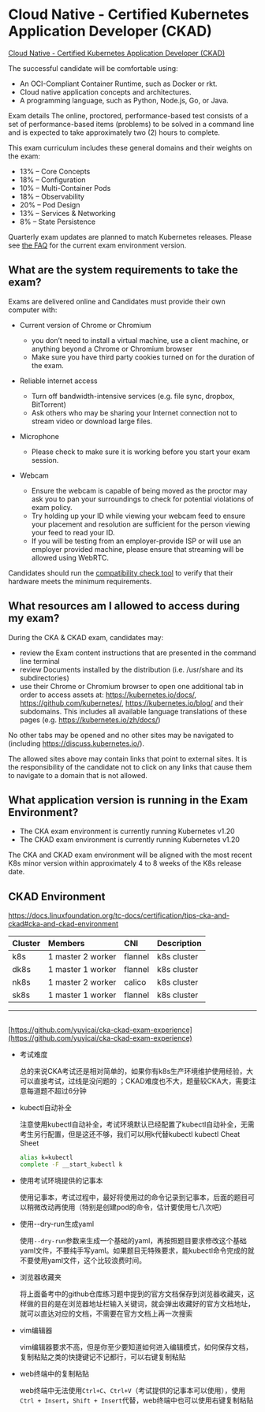 # Cloud Native - Certified Kubernetes Application Developer (CKAD)

[Cloud Native - Certified Kubernetes Application Developer (CKAD)](https://www.cncf.io/certification/ckad/)

The successful candidate will be comfortable using:

- An OCI-Compliant Container Runtime, such as Docker or rkt.
- Cloud native application concepts and architectures.
- A programming language, such as Python, Node.js, Go, or Java.

Exam details
The online, proctored, performance-based test consists of a set of performance-based items (problems) to be solved in a command line and is expected to take approximately two (2) hours to complete.

This exam curriculum includes these general domains and their weights on the exam:

- 13% – Core Concepts
- 18% – Configuration
- 10% – Multi-Container Pods
- 18% – Observability
- 20% – Pod Design
- 13% – Services & Networking
- 8% – State Persistence

Quarterly exam updates are planned to match Kubernetes releases. Please see [the FAQ](http://training.linuxfoundation.org/go/cka-ckad-faq) for the current exam environment version.

## What are the system requirements to take the exam?  

Exams are delivered online and Candidates must provide their own computer with:

- Current version of Chrome or Chromium

  - you don’t need to install a virtual machine, use a client machine, or anything beyond a Chrome or Chromium browser
  - Make sure you have third party cookies turned on for the duration of the exam.

- Reliable internet access

  - Turn off bandwidth-intensive services (e.g. file sync, dropbox, BitTorrent)
  - Ask others who may be sharing your Internet connection not to stream video or download large files.

- Microphone

  - Please check to make sure it is working before you start your exam session.

- Webcam
  
  - Ensure the webcam is capable of being moved as the proctor may ask you to pan your surroundings to check for potential violations of exam policy.
  - Try holding up your ID while viewing your webcam feed to ensure your placement and resolution are sufficient for the person viewing your feed to read your ID.
  - If you will be testing from an employer-provide ISP or will use an employer provided machine, please ensure that streaming will be allowed using WebRTC.
 
Candidates should run the [compatibility check tool](https://www.examslocal.com/ScheduleExam/Home/CompatibilityCheck) to verify that their hardware meets the minimum requirements.

## What resources am I allowed to access during my exam?

During the CKA & CKAD exam, candidates may:

- review the Exam content instructions that are presented in the command line terminal
- review Documents installed by the distribution (i.e. /usr/share and its subdirectories)
- use their Chrome or Chromium browser to open one additional tab in order to access assets at: https://kubernetes.io/docs/, https://github.com/kubernetes/,  https://kubernetes.io/blog/ and their subdomains. This includes all available language translations of these pages (e.g. https://kubernetes.io/zh/docs/)

No other tabs may be opened and no other sites may be navigated to   (including https://discuss.kubernetes.io/). 

The allowed sites above may contain links that point to external sites. It is the responsibility of the candidate not to click on any links that cause them to navigate to a domain that is not allowed.

## What application version is running in the Exam Environment?

- The CKA exam environment is currently running Kubernetes v1.20
- The CKAD exam environment is currently running Kubernetes v1.20

The CKA and CKAD exam environment will be aligned with the most recent K8s minor version within approximately 4 to 8 weeks of the K8s release date.


## CKAD Environment

https://docs.linuxfoundation.org/tc-docs/certification/tips-cka-and-ckad#cka-and-ckad-environment

|Cluster| Members| CNI| Description|
|:----|:----|:----|:----|
|k8s| 1 master 2 worker| flannel| k8s cluster|
|dk8s|  1 master 1 worker| flannel| k8s cluster|
|nk8s|  1 master 2 worker|  calico|  k8s cluster|
|sk8s| 1 master 1 worker| flannel| k8s cluster|

---

## 

[https://github.com/yuyicai/cka-ckad-exam-experience](https://github.com/yuyicai/cka-ckad-exam-experience)

- 考试难度

  总的来说CKA考试还是相对简单的，如果你有k8s生产环境维护使用经验，大可以直接考试，过线是没问题的 ；CKAD难度也不大，题量较CKA大，需要注意每道题不超过6分钟

- kubectl自动补全

  注意使用kubectl自动补全，考试环境默认已经配置了kubectl自动补全，无需考生另行配置，但是这还不够，我们可以用k代替kubectl kubectl Cheat Sheet

  ```sh
  alias k=kubectl
  complete -F __start_kubectl k
  ```

- 使用考试环境提供的记事本

  使用记事本，考试过程中，最好将使用过的命令记录到记事本，后面的题目可以稍微改动再使用（特别是创建pod的命令，估计要使用七八次吧）

- 使用--dry-run生成yaml

  使用`--dry-run`参数来生成一个基础的yaml，再按照题目要求修改这个基础yaml文件，不要纯手写yaml。如果题目无特殊要求，能kubectl命令完成的就不要使用yaml文件，这个比较浪费时间。

- 浏览器收藏夹

  将上面备考中的github仓库练习题中提到的官方文档保存到浏览器收藏夹，这样做的目的是在浏览器地址栏输入关键词，就会弹出收藏好的官方文档地址，就可以直达对应的文档，不需要在官方文档上再一次搜索

- vim编辑器

  vim编辑器要求不高，但是你至少要知道如何进入编辑模式，如何保存文档，复制粘贴之类的快捷键记不记都行，可以右键复制粘贴

- web终端中的复制粘贴

  web终端中无法使用`Ctrl+C`、`Ctrl+V`（考试提供的记事本可以使用），使用`Ctrl + Insert`，`Shift + Insert`代替，web终端中也可以使用右键复制粘贴